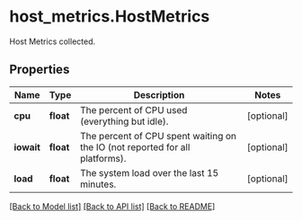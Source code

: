 # host_metrics.HostMetrics

Host Metrics collected.
## Properties
Name | Type | Description | Notes
------------ | ------------- | ------------- | -------------
**cpu** | **float** | The percent of CPU used (everything but idle). | [optional] 
**iowait** | **float** | The percent of CPU spent waiting on the IO (not reported for all platforms). | [optional] 
**load** | **float** | The system load over the last 15 minutes. | [optional] 

[[Back to Model list]](../README.md#documentation-for-models) [[Back to API list]](../README.md#documentation-for-api-endpoints) [[Back to README]](../README.md)


